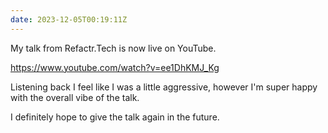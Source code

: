 ```yaml
---
date: 2023-12-05T00:19:11Z
---
```


My talk from Refactr.Tech is now live on YouTube.

<https://www.youtube.com/watch?v=ee1DhKMJ_Kg>

Listening back I feel like I was a little aggressive, however I'm super happy with the overall vibe of the talk.

I definitely hope to give the talk again in the future.
